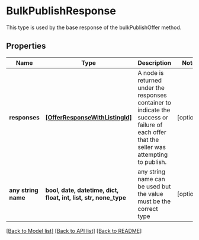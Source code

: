# BulkPublishResponse

This type is used by the base response of the bulkPublishOffer method.

## Properties
Name | Type | Description | Notes
------------ | ------------- | ------------- | -------------
**responses** | [**[OfferResponseWithListingId]**](OfferResponseWithListingId.md) | A node is returned under the responses container to indicate the success or failure of each offer that the seller was attempting to publish. | [optional] 
**any string name** | **bool, date, datetime, dict, float, int, list, str, none_type** | any string name can be used but the value must be the correct type | [optional]

[[Back to Model list]](../README.md#documentation-for-models) [[Back to API list]](../README.md#documentation-for-api-endpoints) [[Back to README]](../README.md)


